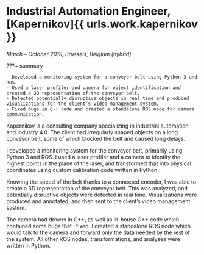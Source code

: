 # Industrial Automation Engineer, [Kapernikov]{{ urls.work.kapernikov }}
_March &ndash; October 2019, Brussels, Belgium (hybrid)_

???+ summary

    - Developed a monitoring system for a conveyor belt using Python 3 and ROS.
    - Used a laser profiler and camera for object identification and created a 3D representation of the conveyor belt.
    - Detected potentially disruptive objects in real time and produced visualizations for the client’s video management system.
    - Fixed bugs in C++ code and created a standalone ROS node for camera communication.

Kapernikov is a consulting company specializing in industrial automation and Industry 4.0.
The client had irregularly shaped objects on a long conveyor belt, some of which blocked the belt and caused long delays.

I developed a monitoring system for the conveyor belt, primarily using Python 3 and ROS.
I used a laser profiler and a camera to identify the highest points in the plane of the laser,
and transformed that into physical coordinates using custom calibration code written in Python.

Knowing the speed of the belt thanks to a connected encoder, I was able to create a 3D representation of the conveyor belt.
This was analyzed, and potentially disruptive objects were detected in real time.
Visualizations were produced and annotated, and then sent to the client’s video management system.

The camera had drivers in C++, as well as in-house C++ code which contained some bugs that I fixed.
I created a standalone ROS node which would talk to the camera and forward only the data needed by the rest of the system.
All other ROS nodes, transformations, and analyses were written in Python.
